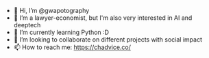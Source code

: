 - 👋 Hi, I’m @gwapotography
- 👀 I’m a lawyer-economist, but I'm also very interested in AI and deeptech
- 🌱 I’m currently learning Python :D
- 💞️ I’m looking to collaborate on different projects with social impact
- 📫 How to reach me: https://chadvice.co/ 

<!---
gwapotography/gwapotography is a ✨ special ✨ repository because its `README.md` (this file) appears on your GitHub profile.
You can click the Preview link to take a look at your changes.
--->
